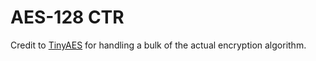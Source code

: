 # AES-128 CTR
Credit to [TinyAES](https://github.com/kokke/tiny-AES-c) for handling a bulk of the actual encryption algorithm.
